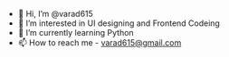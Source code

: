 - 👋 Hi, I’m @varad615
- 👀 I’m interested in UI designing and Frontend Codeing
- 🌱 I’m currently learning Python
- 📫 How to reach me - varad615@gmail.com 
